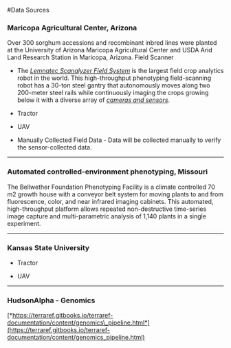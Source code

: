 #Data Sources

### Maricopa Agricultural Center, Arizona

Over 300 sorghum accessions and recombinant inbred lines were planted at the University of Arizona Maricopa Agricultural Center and USDA Arid Land Research Station in Maricopa, Arizona. Field Scanner

- The [*Lemnatec Scanalyzer Field System*](http://www.lemnatec.com/products/hardware-solutions/scanalyzer-field/) is the largest field crop analytics robot in the world. This high-throughput phenotyping field-scanning robot has a 30-ton steel gantry that autonomously moves along two 200-meter steel rails while continuously imaging the crops growing below it with a diverse array of [*cameras and sensors*](http://terraref.org/articles/lemnatec-scanalyzer-field-sensors/).

- Tractor

- UAV

- Manually Collected Field Data - Data will be collected manually to verify the sensor-collected data.



------------------
### Automated controlled-environment phenotyping, Missouri

The Bellwether Foundation Phenotyping Facility is a climate controlled 70 m2 growth house with a conveyor belt system for moving plants to and from fluorescence, color, and near infrared imaging cabinets. This automated, high-throughput platform allows repeated non-destructive time-series image capture and multi-parametric analysis of 1,140 plants in a single experiment.

------------------
### Kansas State University

- Tractor

- UAV

------------------

### HudsonAlpha - Genomics

[*https://terraref.gitbooks.io/terraref-documentation/content/genomics\_pipeline.html*](https://terraref.gitbooks.io/terraref-documentation/content/genomics_pipeline.html)


